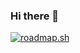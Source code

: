 ### Hi there 👋

<!--
**ahmetkeser/ahmetkeser** is a ✨ _special_ ✨ repository because its `README.md` (this file) appears on your GitHub profile.

Here are some ideas to get you started:

- 🔭 I’m currently working on ...
- 🌱 I’m currently learning ...
- 👯 I’m looking to collaborate on ...
- 🤔 I’m looking for help with ...
- 💬 Ask me about ...
- 📫 How to reach me: ...
- 😄 Pronouns: ...
- ⚡ Fun fact: ...
-->


[![roadmap.sh](https://api.roadmap.sh/v1-badge/tall/64ff0c235ce9f4ca58b323b3?variant=dark)](https://roadmap.sh)
